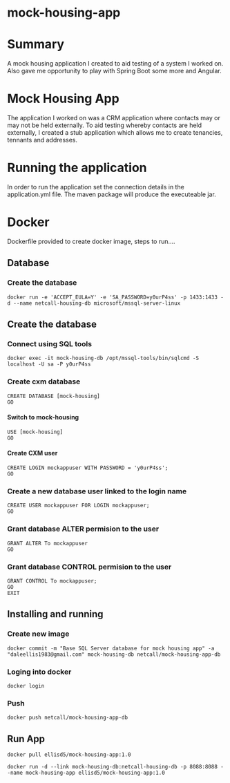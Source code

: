 # mock-housing-app

# Summary
A mock housing application I created to aid testing of a system I worked on. Also gave me opportunity to play with Spring Boot some more and Angular.

# Mock Housing App
The application I worked on was a CRM application where contacts may or may not be held externally. To aid testing whereby contacts are held externally, I created a stub application which allows me to create tenancies, tennants and addresses.

# Running the application
In order to run the application set the connection details in the application.yml file. The maven package will produce the executeable jar.

# Docker
Dockerfile provided to create docker image, steps to run....

## Database
### Create the database
```
docker run -e 'ACCEPT_EULA=Y' -e 'SA_PASSWORD=y0urP4ss' -p 1433:1433 -d --name netcall-housing-db microsoft/mssql-server-linux
```

## Create the database 

### Connect using SQL tools
```
docker exec -it mock-housing-db /opt/mssql-tools/bin/sqlcmd -S localhost -U sa -P y0urP4ss
```

### Create cxm database
```
CREATE DATABASE [mock-housing]
GO
```

#### Switch to mock-housing
```
USE [mock-housing]
GO
```

#### Create CXM user
```
CREATE LOGIN mockappuser WITH PASSWORD = 'y0urP4ss';
GO
```

### Create a new database user linked to the login name
```
CREATE USER mockappuser FOR LOGIN mockappuser;
GO
```

### Grant database ALTER permision to the user
```
GRANT ALTER To mockappuser
GO
```

### Grant database CONTROL permision to the user
```
GRANT CONTROL To mockappuser;
GO
EXIT
```

## Installing and running
### Create new image
```
docker commit -m "Base SQL Server database for mock housing app" -a "daleellis1983@gmail.com" mock-housing-db netcall/mock-housing-app-db
```

### Loging into docker
```
docker login
```

### Push
```
docker push netcall/mock-housing-app-db
```

## Run App
```
docker pull ellisd5/mock-housing-app:1.0

docker run -d --link mock-housing-db:netcall-housing-db -p 8088:8088 --name mock-housing-app ellisd5/mock-housing-app:1.0
```
